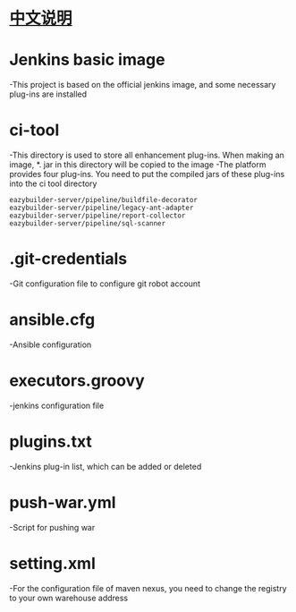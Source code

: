 
# [中文说明](./README_CN.md)
# Jenkins basic image
-This project is based on the official jenkins image, and some necessary plug-ins are installed
# ci-tool
-This directory is used to store all enhancement plug-ins. When making an image, *. jar in this directory will be copied to the image
-The platform provides four plug-ins. You need to put the compiled jars of these plug-ins into the ci tool directory
```shell
eazybuilder-server/pipeline/buildfile-decorator
eazybuilder-server/pipeline/legacy-ant-adapter
eazybuilder-server/pipeline/report-collector
eazybuilder-server/pipeline/sql-scanner
```
# .git-credentials
-Git configuration file to configure git robot account
# ansible.cfg
-Ansible configuration
# executors.groovy
-jenkins configuration file
# plugins.txt
-Jenkins plug-in list, which can be added or deleted
# push-war.yml
-Script for pushing war
# setting.xml
-For the configuration file of maven nexus, you need to change the registry to your own warehouse address
